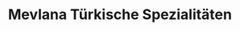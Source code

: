 ---
title: "Mevlana Türkische Spezialitäten"
url: /erlenbach-am-main/mevlana-tuerkische-spezialitaeten/
shop: Bäckerei
---
